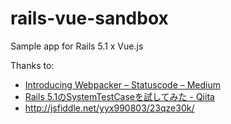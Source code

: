 # rails-vue-sandbox
Sample app for Rails 5.1 x Vue.js

Thanks to:

- [Introducing Webpacker – Statuscode – Medium](https://medium.com/statuscode/introducing-webpacker-7136d66cddfb#.djslwv12s)
- [Rails 5\.1のSystemTestCaseを試してみた \- Qiita](http://qiita.com/jnchito/items/4d01f2faa1deee36bd27)
- http://jsfiddle.net/yyx990803/23qze30k/
